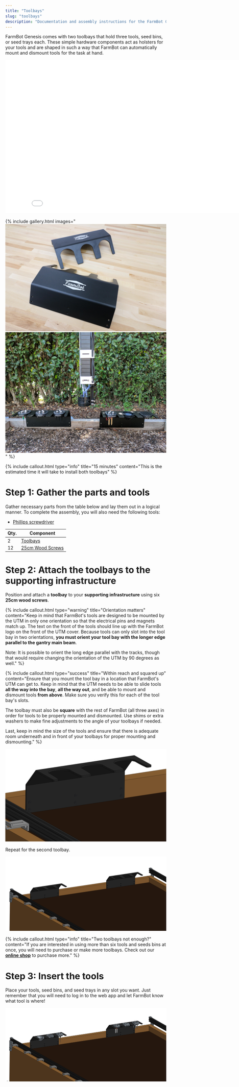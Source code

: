 ```yaml
---
title: "Toolbays"
slug: "toolbays"
description: "Documentation and assembly instructions for the FarmBot Genesis toolbays"
---
```


FarmBot Genesis comes with two toolbays that hold three tools, seed bins, or seed trays each. These simple hardware components act as holsters for your tools and are shaped in such a way that FarmBot can automatically mount and dismount tools for the task at hand.

<iframe class="embedly-embed" src="//cdn.embedly.com/widgets/media.html?src=https%3A%2F%2Fwww.youtube.com%2Fembed%2FvjvIB5wXmRo%3Ffeature%3Doembed&url=http%3A%2F%2Fwww.youtube.com%2Fwatch%3Fv%3DvjvIB5wXmRo&image=https%3A%2F%2Fi.ytimg.com%2Fvi%2FvjvIB5wXmRo%2Fhqdefault.jpg&key=02466f963b9b4bb8845a05b53d3235d7&type=text%2Fhtml&schema=youtube" width="854" height="480" scrolling="no" frameborder="0" allowfullscreen></iframe>

{% include gallery.html images="
![Toolbay 3.JPG](_images/Toolbay_3.JPG)
![Tools Overview.jpg](_images/Tools_Overview.jpg)
" %}

{%
include callout.html
type="info"
title="15 minutes"
content="This is the estimated time it will take to install both toolbays"
%}



# Step 1: Gather the parts and tools

Gather necessary parts from the table below and lay them out in a logical manner. To complete the assembly, you will also need the following tools:

* [Phillips screwdriver](../../Extras/bom/miscellaneous.md#phillips-screwdriver)

|Qty.                          |Component                     |
|------------------------------|------------------------------|
|2                             |[Toolbays](../../Extras/bom/plates-and-brackets.md#toolbays)
|12                            |[25cm Wood Screws](../../Extras/bom/fasteners-and-hardware.md#wood-screws)



# Step 2: Attach the toolbays to the supporting infrastructure

Position and attach a **toolbay** to your **supporting infrastructure** using six **25cm wood screws**.

{%
include callout.html
type="warning"
title="Orientation matters"
content="Keep in mind that FarmBot's tools are designed to be mounted by the UTM in only one orientation so that the electrical pins and magnets match up. The text on the front of the tools should line up with the FarmBot logo on the front of the UTM cover. Because tools can only slot into the tool bay in two orientations, **you must orient your tool bay with the longer edge parallel to the gantry main beam**.

Note: It is possible to orient the long edge parallel with the tracks, though that would require changing the orientation of the UTM by 90 degrees as well."
%}



{%
include callout.html
type="success"
title="Within reach and squared up"
content="Ensure that you mount the tool bay in a location that FarmBot's UTM can get to. Keep in mind that the UTM needs to be able to slide tools **all the way into the bay**, **all the way out**, and be able to mount and dismount tools **from above**. Make sure you verify this for each of the tool bay's slots.

The toolbay must also be **square** with the rest of FarmBot (all three axes) in order for tools to be properly mounted and dismounted. Use shims or extra washers to make fine adjustments to the angle of your toolbays if needed.

Last, keep in mind the size of the tools and ensure that there is adequate room underneath and in front of your toolbays for proper mounting and dismounting."
%}



![toolbay.JPG](_images/toolbay.JPG)

Repeat for the second toolbay.

![second toolbay.JPG](_images/second_toolbay.JPG)



{%
include callout.html
type="info"
title="Two toolbays not enough?"
content="If you are interested in using more than six tools and seeds bins at once, you will need to purchase or make more toolbays. Check out our **[online shop](https://farmbot.io/shop)** to purchase more."
%}



# Step 3: Insert the tools

Place your tools, seed bins, and seed trays in any slot you want. Just remember that you will need to log in to the web app and let FarmBot know what tool is where!

![toolbays with tools.JPG](_images/toolbays_with_tools.JPG)

